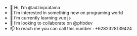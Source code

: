 - 👋 Hi, I’m @adzinpratama
- 👀 I’m interested in something new on programing world
- 🌱 I’m currently learning vue js
- 💞️ I’m looking to collaborate on @phbdev
- 📫 to reach me you can call this number : +6282328139424

<!---
adzinpratama/adzinpratama is a ✨ special ✨ repository because its `README.md` (this file) appears on your GitHub profile.
You can click the Preview link to take a look at your changes.
--->
